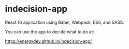# indecision-app

React 16 application using Babel, Webpack, ES6, and SASS. 

You can use the app to decide what to do at:

https://energydev.github.io/indecision-app/

